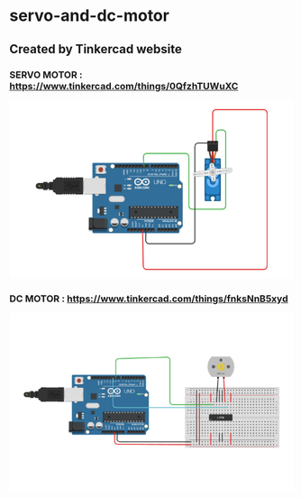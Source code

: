 # servo-and-dc-motor
## Created by Tinkercad website

### SERVO MOTOR : https://www.tinkercad.com/things/0QfzhTUWuXC
![picture](servomotor.png)



### DC MOTOR : https://www.tinkercad.com/things/fnksNnB5xyd
![picture](dcmotor.png)

